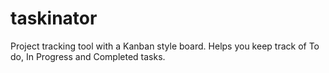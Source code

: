 # taskinator
Project tracking tool with a Kanban style board. Helps you keep track of To do, In Progress and Completed tasks.

